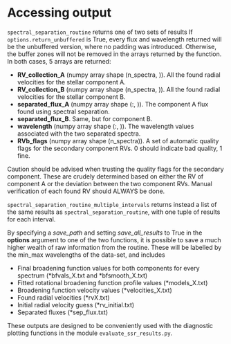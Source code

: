 # Accessing output
`spectral_separation_routine` returns one of two sets of results If `options.return_unbuffered` is True, every flux and wavelength returned will be the unbuffered version, where no padding was introduced. Otherwise, the buffer zones will not be removed in the arrays returned by the function. In both cases, 5 arrays are returned:
- **RV_collection_A** (numpy array shape (n_spectra, )). All the found radial velocities for the stellar component A.
- **RV_collection_B** (numpy array shape (n_spectra, )). All the found radial velocities for the stellar component B.
- **separated_flux_A** (numpy array shape (:, )). The component A flux found using spectral separation.
- **separated_flux_B**. Same, but for component B.
- **wavelength** (numpy array shape (:, )). The wavelength values associated with the two separated spectra.
- **RVb_flags** (numpy array shape (n_spectra)). A set of automatic quality flags for the secondary component RVs. 0 should indicate bad quality, 1 fine.

Caution should be advised when trusting the quality flags for the secondary component. These are crudely determined based on either the RV of component A or the deviation between the two component RVs. Manual verification of each found RV should ALWAYS be done.

`spectral_separation_routine_multiple_intervals` returns instead a list of the same results as `spectral_separation_routine`, with one tuple of results for each interval.

By specifying a *save_path* and setting *save_all_results* to True in the **options** argument to one of the two functions, it is possible to save a much higher wealth of raw information from the routine. These will be labelled by the min_max wavelengths of the data-set, and includes 
- Final broadening function values for both components for every spectrum (\*bfvals_X.txt and \*bfsmooth_X.txt)
- Fitted rotational broadening function profile values (\*models_X.txt)
- Broadening function velocity values (\*velocities_X.txt)
- Found radial velocities (\*rvX.txt)
- Initial radial velocity guess (\*rv_initial.txt)
- Separated fluxes (\*sep_flux.txt)

These outputs are designed to be conveniently used with the diagnostic plotting functions in the module `evaluate_ssr_results.py`.
